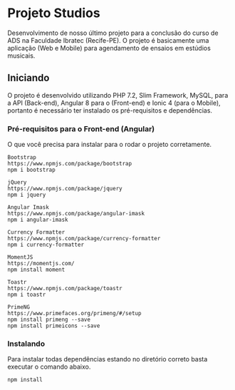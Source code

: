 # Projeto Studios
Desenvolvimento de nosso último projeto para a conclusão do curso de ADS na Faculdade Ibratec (Recife-PE).
O projeto é basicamente uma aplicação (Web e Mobile) para agendamento de ensaios em estúdios musicais.

## Iniciando

O projeto é desenvolvido utilizando PHP 7.2, Slim Framework, MySQL, para a API (Back-end), Angular 8 para o (Front-end)
e Ionic 4 (para o Mobile), portanto é necessário ter instalado os pré-requisitos e dependências.

### Pré-requisitos para o Front-end (Angular)

O que você precisa para instalar para o rodar o projeto corretamente.

```
Bootstrap  
https://www.npmjs.com/package/bootstrap  
npm i bootstrap
```
```
jQuery  
https://www.npmjs.com/package/jquery  
npm i jquery
```
```
Angular Imask  
https://www.npmjs.com/package/angular-imask  
npm i angular-imask
```
```
Currency Formatter  
https://www.npmjs.com/package/currency-formatter  
npm i currency-formatter  
```
```
MomentJS  
https://momentjs.com/  
npm install moment
```
```
Toastr  
https://www.npmjs.com/package/toastr  
npm i toastr
```
```
PrimeNG  
https://www.primefaces.org/primeng/#/setup  
npm install primeng --save  
npm install primeicons --save
```

### Instalando

Para instalar todas dependências estando no diretório correto basta executar o comando abaixo.

```
npm install
```
